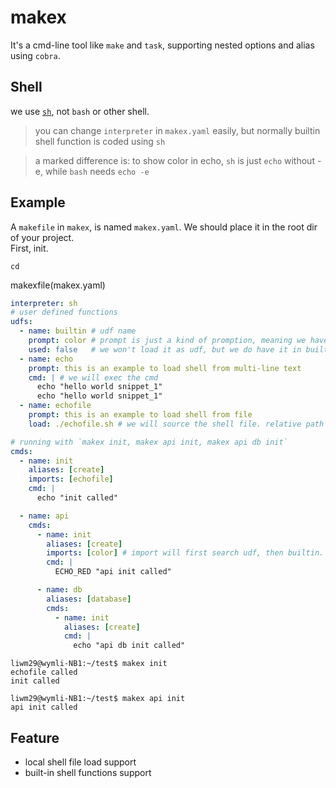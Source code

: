 # makex
It's a cmd-line tool like `make` and `task`, supporting nested options and alias using `cobra`.


## Shell
we use [`sh`](https://pubs.opengroup.org/onlinepubs/9699919799/utilities/contents.html), not `bash` or other shell.  
> you can change `interpreter` in `makex.yaml` easily, but normally builtin shell function is coded using `sh`

> a marked difference is: to show color in echo, `sh` is just `echo` without -e, while `bash` needs `echo -e`

## Example

A `makefile` in `makex`, is named `makex.yaml`. We should place it in the root dir of your project.  
First, init.
```
cd 
```


makexfile(makex.yaml)
```yaml
interpreter: sh
# user defined functions
udfs:
  - name: builtin # udf name
    prompt: color # prompt is just a kind of promption, meaning we have color file in built-in
    used: false   # we won't load it as udf, but we do have it in built-in
  - name: echo
    prompt: this is an example to load shell from multi-line text
    cmd: | # we will exec the cmd
      echo "hello world snippet_1"
      echo "hello world snippet_1"
  - name: echofile
    prompt: this is an example to load shell from file
    load: ./echofile.sh # we will source the shell file. relative path with makex.yaml

# running with `makex init, makex api init, makex api db init`
cmds:
  - name: init
    aliases: [create]
    imports: [echofile]
    cmd: |
      echo "init called"

  - name: api
    cmds:
      - name: init
        aliases: [create]
        imports: [color] # import will first search udf, then builtin.
        cmd: |
          ECHO_RED "api init called"

      - name: db
        aliases: [database]
        cmds:
          - name: init
            aliases: [create]
            cmd: |
              echo "api db init called"

```

```
liwm29@wymli-NB1:~/test$ makex init
echofile called
init called

liwm29@wymli-NB1:~/test$ makex api init 
api init called
```

## Feature
- local shell file load support
- built-in shell functions support

